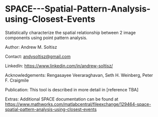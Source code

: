# SPACE---Spatial-Pattern-Analysis-using-Closest-Events
Statistically characterize the spatial relationship between 2 image components using point pattern analysis.


Author: Andrew M. Soltisz

Contact: andysoltisz@gmail.com

LinkedIn: https://www.linkedin.com/in/andrew-soltisz/

Acknowledgements: Rengasayee Veeraraghavan, Seth H. Weinberg, Peter F. Craigmile

Publication: This tool is described in more detail in [reference TBA] 

Extras: Additional SPACE documentation can be found at https://www.mathworks.com/matlabcentral/fileexchange/129464-space-spatial-pattern-analysis-using-closest-events
